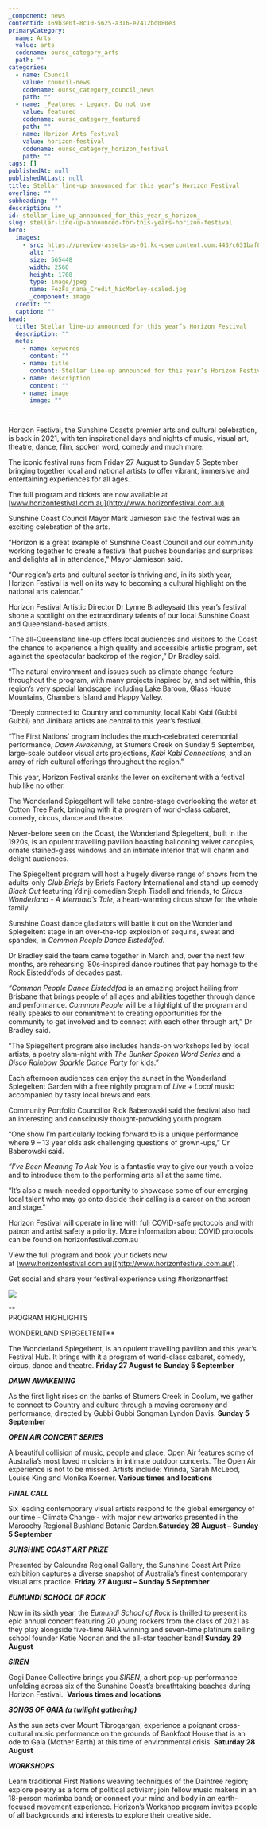 ```yaml
---
_component: news
contentId: 169b3e0f-8c10-5625-a316-e7412bd080e3
primaryCategory:
  name: Arts
  value: arts
  codename: oursc_category_arts
  path: ""
categories:
  - name: Council
    value: council-news
    codename: oursc_category_council_news
    path: ""
  - name: _Featured - Legacy. Do not use
    value: featured
    codename: oursc_category_featured
    path: ""
  - name: Horizon Arts Festival
    value: horizon-festival
    codename: oursc_category_horizon_festival
    path: ""
tags: []
publishedAt: null
publishedAtLast: null
title: Stellar line-up announced for this year’s Horizon Festival
overline: ""
subheading: ""
description: ""
id: stellar_line_up_announced_for_this_year_s_horizon_
slug: stellar-line-up-announced-for-this-years-horizon-festival
hero:
  images:
    - src: https://preview-assets-us-01.kc-usercontent.com:443/c631baf8-1b46-001f-580c-d0001b68b4a8/a69640a2-a2d3-4bc5-88f0-e4d5b589a6a3/FezFa_nana_Credit_NicMorley-scaled.jpg
      alt: ""
      size: 565448
      width: 2560
      height: 1708
      type: image/jpeg
      name: FezFa_nana_Credit_NicMorley-scaled.jpg
      _component: image
  credit: ""
  caption: ""
head:
  title: Stellar line-up announced for this year’s Horizon Festival
  description: ""
  meta:
    - name: keywords
      content: ""
    - name: title
      content: Stellar line-up announced for this year’s Horizon Festival
    - name: description
      content: ""
    - name: image
      image: ""

---
```

Horizon Festival, the Sunshine Coast’s premier arts and cultural celebration, is back in 2021, with ten inspirational days and nights of music, visual art, theatre, dance, film, spoken word, comedy and much more.

The iconic festival runs from Friday 27 August to Sunday 5 September bringing together local and national artists to offer vibrant, immersive and entertaining experiences for all ages.

The full program and tickets are now available at [www.horizonfestival.com.au](http://www.horizonfestival.com.au)


Sunshine Coast Council Mayor Mark Jamieson said the festival was an exciting celebration of the arts.

“Horizon is a great example of Sunshine Coast Council and our community working together to create a festival that pushes boundaries and surprises and delights all in attendance,” Mayor Jamieson said.

“Our region’s arts and cultural sector is thriving and, in its sixth year, Horizon Festival is well on its way to becoming a cultural highlight on the national arts calendar.”

Horizon Festival Artistic Director Dr Lynne Bradleysaid this year’s festival shone a spotlight on the extraordinary talents of our local Sunshine Coast and Queensland-based artists.

“The all-Queensland line-up offers local audiences and visitors to the Coast the chance to experience a high quality and accessible artistic program, set against the spectacular backdrop of the region,” Dr Bradley said.

“The natural environment and issues such as climate change feature throughout the program, with many projects inspired by, and set within, this region’s very special landscape including Lake Baroon, Glass House Mountains, Chambers Island and Happy Valley. 

“Deeply connected to Country and community, local Kabi Kabi (Gubbi Gubbi) and Jinibara artists are central to this year’s festival.

“The First Nations’ program includes the much-celebrated ceremonial performance, *Dawn Awakening,* at Stumers Creek on Sunday 5 September, large-scale outdoor visual arts projections, *Kabi Kabi Connections,* and an array of rich cultural offerings throughout the region."

This year, Horizon Festival cranks the lever on excitement with a festival hub like no other.

The Wonderland Spiegeltent will take centre-stage overlooking the water at Cotton Tree Park, bringing with it a program of world-class cabaret, comedy, circus, dance and theatre.

Never-before seen on the Coast, the Wonderland Spiegeltent, built in the 1920s, is an opulent travelling pavilion boasting ballooning velvet canopies, ornate stained-glass windows and an intimate interior that will charm and delight audiences.

The Spiegeltent program will host a hugely diverse range of shows from the adults-only *Club Briefs* by Briefs Factory International and stand-up comedy *Black Out* featuring Ydinji comedian Steph Tisdell and friends, to *Circus Wonderland - A Mermaid’s Tale*, a heart-warming circus show for the whole family.

Sunshine Coast dance gladiators will battle it out on the Wonderland Spiegeltent stage in an over-the-top explosion of sequins, sweat and spandex, in *Common People Dance Eisteddfod*.

Dr Bradley said the team came together in March and, over the next few months, are rehearsing ’80s-inspired dance routines that pay homage to the Rock Eisteddfods of decades past.

*“Common People Dance Eisteddfod* is an amazing project hailing from Brisbane that brings people of all ages and abilities together through dance and performance. *Common People* will be a highlight of the program and really speaks to our commitment to creating opportunities for the community to get involved and to connect with each other through art,” Dr Bradley said.

“The Spiegeltent program also includes hands-on workshops led by local artists, a poetry slam-night with *The Bunker Spoken Word Series* and a *Disco Rainbow Sparkle Dance Party* for kids.”

Each afternoon audiences can enjoy the sunset in the Wonderland Spiegeltent Garden with a free nightly program of *Live + Local* music accompanied by tasty local brews and eats.

Community Portfolio Councillor Rick Baberowski said the festival also had an interesting and consciously thought-provoking youth program.

“One show I’m particularly looking forward to is a unique performance where 9 – 13 year olds ask challenging questions of grown-ups,” Cr Baberowski said.

*“I’ve Been Meaning To Ask You* is a fantastic way to give our youth a voice and to introduce them to the performing arts all at the same time.

“It’s also a much-needed opportunity to showcase some of our emerging local talent who may go onto decide their calling is a career on the screen and stage.”

Horizon Festival will operate in line with full COVID-safe protocols and with patron and artist safety a priority. More information about COVID protocols can be found on horizonfestival.com.au

View the full program and book your tickets now at [www.horizonfestival.com.au](http://www.horizonfestival.com.au/)
.

Get social and share your festival experience using #horizonartfest

![](https://preview-assets-us-01.kc-usercontent.com:443/c631baf8-1b46-001f-580c-d0001b68b4a8/a0142706-d9c5-4034-b913-b8dea8a7be7b/IveBeenMeaningToAskYou_Credit_Stephen-Henry-scaled.jpg)

\*\*\
PROGRAM HIGHLIGHTS

WONDERLAND SPIEGELTENT\*\*

The Wonderland Spiegeltent, is an opulent travelling pavilion and this year’s Festival Hub. It brings with it a program of world-class cabaret, comedy, circus, dance and theatre. **Friday 27 August to Sunday 5 September**

***DAWN AWAKENING***

As the first light rises on the banks of Stumers Creek in Coolum, we gather to connect to Country and culture through a moving ceremony and performance, directed by Gubbi Gubbi Songman Lyndon Davis. **Sunday 5 September**

***OPEN AIR CONCERT SERIES***

A beautiful collision of music, people and place, Open Air features some of Australia’s most loved musicians in intimate outdoor concerts. The Open Air experience is not to be missed. Artists include: Yirinda, Sarah McLeod, Louise King and Monika Koerner. **Various times and locations**

***FINAL CALL***

Six leading contemporary visual artists respond to the global emergency of our time - Climate Change - with major new artworks presented in the Maroochy Regional Bushland Botanic Garden.**Saturday 28 August – Sunday 5 September**

***SUNSHINE COAST ART PRIZE***

Presented by Caloundra Regional Gallery, the Sunshine Coast Art Prize exhibition captures a diverse snapshot of Australia’s finest contemporary visual arts practice. **Friday 27 August – Sunday 5 September**

***EUMUNDI SCHOOL OF ROCK***

Now in its sixth year, the *Eumundi School of Rock* is thrilled to present its epic annual concert featuring 20 young rockers from the class of 2021 as they play alongside five-time ARIA winning and seven-time platinum selling school founder Katie Noonan and the all-star teacher band! **Sunday 29 August**

***SIREN***

Gogi Dance Collective brings you *SIREN*, a short pop-up performance unfolding across six of the Sunshine Coast’s breathtaking beaches during Horizon Festival.  **Various times and locations**

***SONGS OF GAIA (a twilight gathering)***

As the sun sets over Mount Tibrogargan, experience a poignant cross-cultural music performance on the grounds of Bankfoot House that is an ode to Gaia (Mother Earth) at this time of environmental crisis. **Saturday 28 August**

***WORKSHOPS***

Learn traditional First Nations weaving techniques of the Daintree region; explore poetry as a form of political activism; join fellow music makers in an 18-person marimba band; or connect your mind and body in an earth-focused movement experience. Horizon’s Workshop program invites people of all backgrounds and interests to explore their creative side.
